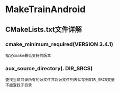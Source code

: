 # MakeTrainAndroid

## CMakeLists.txt文件详解

### cmake_minimum_required(VERSION 3.4.1)

    指定cmake最低支持的版本

### aux_source_directory(. DIR_SRCS)

    查找当前目录所有的源文件并将源文件列表保存到DIR_SRCS变量
    不能查找子目录
    
